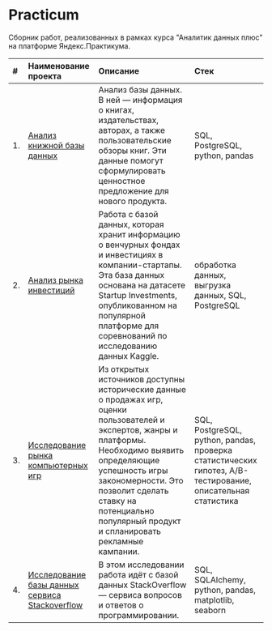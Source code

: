 # Practicum
Cборник работ, реализованных в рамках курса "Аналитик данных плюс" на платформе Яндекс.Практикума.

| # | Наименование проекта               | Описание                                                         | Стек                                                            |
|:--|:-----------------------------------| :----------------------------------------------------------------|:----------------------------------------------------------------|
| 1.| [Анализ книжной базы данных](https://github.com/rakiton94/Practicum/blob/main/mini_project_sql/readme.md "Анализ книжной базы данных")|Анализ базы данных. В ней — информация о книгах, издательствах, авторах, а также пользовательские обзоры книг. Эти данные помогут сформулировать ценностное предложение для нового продукта.|SQL, PostgreSQL, python, pandas|
| 2.| [Анализ рынка инвестиций](https://github.com/rakiton94/Practicum/blob/main/investments_in_startups_by_venture_funds/readme.md "Анализ рынка инвестиций")|Работа с базой данных, которая хранит информацию о венчурных фондах и инвестициях в компании-стартапы. Эта база данных основана на датасете Startup Investments, опубликованном на популярной платформе для соревнований по исследованию данных Kaggle.|обработка данных, выгрузка данных, SQL, PostgreSQL|
| 3.| [Исследование рынка компьютерных игр](https://github.com/rakiton94/Practicum/blob/main/game_market_research/readme.md "Исследование рынка компьютерных игр")|Из открытых источников доступны исторические данные о продажах игр, оценки пользователей и экспертов, жанры и платформы. Необходимо выявить определяющие успешность игры закономерности. Это позволит сделать ставку на потенциально популярный продукт и спланировать рекламные кампании.|SQL, PostgreSQL, python, pandas, проверка статистических гипотез, A/B-тестирование, описательная статистика|
| 4.| [Исследование базы данных сервиса Stackoverflow](https://github.com/rakiton94/Practicum/tree/main/stackoverflow_service_database "Исследование базы данных сервиса Stackoverflow")|В этом исследовании работа идёт с базой данных StackOverflow — сервиса вопросов и ответов о программировании.|SQL, SQLAlchemy, python, pandas, matplotlib, seaborn|

